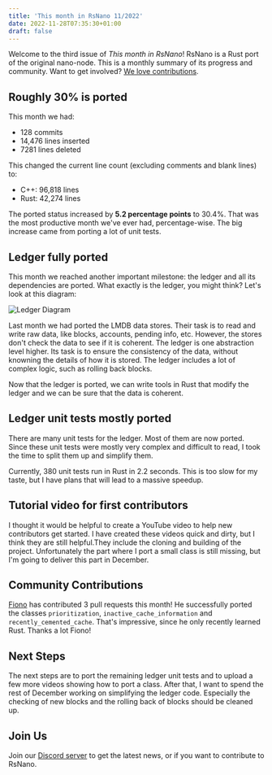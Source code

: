 ```yaml
---
title: 'This month in RsNano 11/2022'
date: 2022-11-28T07:35:30+01:00
draft: false
---
```


<script>
  import { StatusGraph } from '$lib/Status';
</script>

Welcome to the third issue of _This month in RsNano_! RsNano is a Rust port of the original nano-node. This is a monthly
summary of its progress and community. Want to get involved? [We love contributions](https://rsnano.com/#community).

## Roughly 30% is ported

This month we had:

- 128 commits
- 14,476 lines inserted
- 7281 lines deleted

This changed the current line count (excluding comments and blank lines) to:

- C++: 96,818 lines
- Rust: 42,274 lines

The ported status increased by **5.2 percentage points** to 30.4%. That was the most productive month we've ever had, percentage-wise. The big increase came from porting a lot of unit tests.

<StatusGraph highlight="2022-11"/>

## Ledger fully ported

This month we reached another important milestone: the ledger and all its dependencies are ported. What exactly is the ledger, you might think? Let's look at this diagram:

![Ledger Diagram](/blog/Ledger.svg)

Last month we had ported the LMDB data stores. Their task is to read and write raw data, like blocks, accounts, pending info, etc. However, the stores don't check the data to see if it is coherent. The ledger is one abstraction level higher. Its task is to ensure the consistency of the data, without knowning the details of how it is stored. The ledger includes a lot of complex logic, such as rolling back blocks.

Now that the ledger is ported, we can write tools in Rust that modify the ledger and we can be sure that the data is coherent.

## Ledger unit tests mostly ported

There are many unit tests for the ledger. Most of them are now ported. Since these unit tests were mostly very complex and difficult to read, I took the time to split them up and simplify them.

Currently, 380 unit tests run in Rust in 2.2 seconds. This is too slow for my taste, but I have plans that will lead to a massive speedup.

## Tutorial video for first contributors

I thought it would be helpful to create a YouTube video to help new contributors get started. I have created these
videos quick and dirty, but I think they are still helpful.They include the cloning and building of the project. Unfortunately the part where I port a small class is still missing, but I'm going to deliver this part in December.

## Community Contributions

[Fiono](https://github.com/Fiono11) has contributed 3 pull requests this month! He successfully ported the classes `prioritization`,
`inactive_cache_information` and `recently_cemented_cache`. That's impressive, since he only recently learned Rust.
Thanks a lot Fiono!

## Next Steps

The next steps are to port the remaining ledger unit tests and to upload a few more videos showing how to port a class. After that, I want to spend the rest of December working on simplifying the ledger code. Especially the checking of new blocks and the rolling back of blocks should be cleaned up.

## Join Us

Join our [Discord server](https://discord.gg/kBwvAyxEWE) to get the latest news, or if you want to contribute to RsNano.
